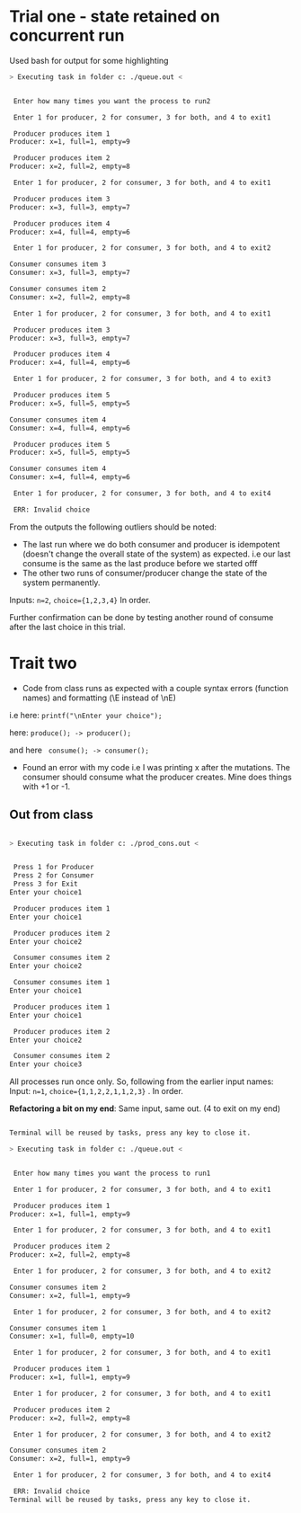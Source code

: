 # Trial one - state retained on concurrent run

Used bash for output for some highlighting

```sh
> Executing task in folder c: ./queue.out <


 Enter how many times you want the process to run2

 Enter 1 for producer, 2 for consumer, 3 for both, and 4 to exit1

 Producer produces item 1
Producer: x=1, full=1, empty=9

 Producer produces item 2
Producer: x=2, full=2, empty=8

 Enter 1 for producer, 2 for consumer, 3 for both, and 4 to exit1

 Producer produces item 3
Producer: x=3, full=3, empty=7

 Producer produces item 4
Producer: x=4, full=4, empty=6

 Enter 1 for producer, 2 for consumer, 3 for both, and 4 to exit2

Consumer consumes item 3
Consumer: x=3, full=3, empty=7

Consumer consumes item 2
Consumer: x=2, full=2, empty=8

 Enter 1 for producer, 2 for consumer, 3 for both, and 4 to exit1

 Producer produces item 3
Producer: x=3, full=3, empty=7

 Producer produces item 4
Producer: x=4, full=4, empty=6

 Enter 1 for producer, 2 for consumer, 3 for both, and 4 to exit3

 Producer produces item 5
Producer: x=5, full=5, empty=5

Consumer consumes item 4
Consumer: x=4, full=4, empty=6

 Producer produces item 5
Producer: x=5, full=5, empty=5

Consumer consumes item 4
Consumer: x=4, full=4, empty=6

 Enter 1 for producer, 2 for consumer, 3 for both, and 4 to exit4

 ERR: Invalid choice
```

From the outputs the following outliers should be noted:

- The last run where we do both consumer and producer is idempotent (doesn't change the overall state of the system) as expected. i.e our last consume is the same as the last produce before we started offf
- The other two runs of consumer/producer change the state of the system permanently.

Inputs: `n=2`, `choice={1,2,3,4}` In order.

Further confirmation can be done by testing another round of consume after the last choice in this trial.

# Trait two

- Code from class runs as expected with a couple syntax errors (function names) and formatting (\E instead of \nE)

i.e here:
`printf("\nEnter your choice");`

here: `produce(); -> producer();`

and here ` consume(); -> consumer();`

- Found an error with my code i.e I was printing x after the mutations. The consumer should consume what the producer creates. Mine does things with +1 or -1.

## Out from class

```sh

> Executing task in folder c: ./prod_cons.out <


 Press 1 for Producer
 Press 2 for Consumer
 Press 3 for Exit
Enter your choice1

 Producer produces item 1
Enter your choice1

 Producer produces item 2
Enter your choice2

 Consumer consumes item 2
Enter your choice2

 Consumer consumes item 1
Enter your choice1

 Producer produces item 1
Enter your choice1

 Producer produces item 2
Enter your choice2

 Consumer consumes item 2
Enter your choice3


```

All processes run once only.
So, following from the earlier input names:
Input: `n=1`, `choice={1,1,2,2,1,1,2,3}` . In order.

**Refactoring a bit on my end**:
Same input, same out. (4 to exit on my end)

```sh

Terminal will be reused by tasks, press any key to close it.

> Executing task in folder c: ./queue.out <


 Enter how many times you want the process to run1

 Enter 1 for producer, 2 for consumer, 3 for both, and 4 to exit1

 Producer produces item 1
Producer: x=1, full=1, empty=9

 Enter 1 for producer, 2 for consumer, 3 for both, and 4 to exit1

 Producer produces item 2
Producer: x=2, full=2, empty=8

 Enter 1 for producer, 2 for consumer, 3 for both, and 4 to exit2

Consumer consumes item 2
Consumer: x=2, full=1, empty=9

 Enter 1 for producer, 2 for consumer, 3 for both, and 4 to exit2

Consumer consumes item 1
Consumer: x=1, full=0, empty=10

 Enter 1 for producer, 2 for consumer, 3 for both, and 4 to exit1

 Producer produces item 1
Producer: x=1, full=1, empty=9

 Enter 1 for producer, 2 for consumer, 3 for both, and 4 to exit1

 Producer produces item 2
Producer: x=2, full=2, empty=8

 Enter 1 for producer, 2 for consumer, 3 for both, and 4 to exit2

Consumer consumes item 2
Consumer: x=2, full=1, empty=9

 Enter 1 for producer, 2 for consumer, 3 for both, and 4 to exit4

 ERR: Invalid choice
Terminal will be reused by tasks, press any key to close it.

```
